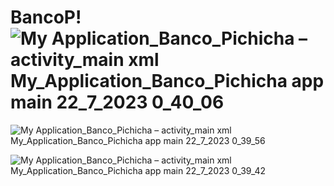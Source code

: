 # BancoP!![My Application_Banco_Pichicha – activity_main xml  My_Application_Banco_Pichicha app main  22_7_2023 0_40_06](https://github.com/AngelGiraldo1998/BancoP/assets/135383502/7895c07d-1a81-4629-8f2b-c06d408c433a)

![My Application_Banco_Pichicha – activity_main xml  My_Application_Banco_Pichicha app main  22_7_2023 0_39_56](https://github.com/AngelGiraldo1998/BancoP/assets/135383502/4c9cbd5b-d7d6-4fbd-a8b1-c77c3f7bb853)

![My Application_Banco_Pichicha – activity_main xml  My_Application_Banco_Pichicha app main  22_7_2023 0_39_42](https://github.com/AngelGiraldo1998/BancoP/assets/135383502/21065535-efe5-4ef3-a56d-7139a8b588d1)
